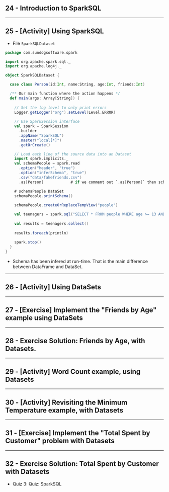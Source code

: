 ## 24 - Introduction to SparkSQL

***

## 25 - [Activity] Using SparkSQL
* File `SparkSQLDataset`
```scala
package com.sundogsoftware.spark

import org.apache.spark.sql._
import org.apache.log4j._

object SparkSQLDataset {

  case class Person(id:Int, name:String, age:Int, friends:Int)

  /** Our main function where the action happens */
  def main(args: Array[String]) {
    
    // Set the log level to only print errors
    Logger.getLogger("org").setLevel(Level.ERROR)
    
    // Use SparkSession interface
    val spark = SparkSession
      .builder
      .appName("SparkSQL")
      .master("local[*]")
      .getOrCreate()

    // Load each line of the source data into an Dataset
    import spark.implicits._
    val schemaPeople = spark.read
      .option("header", "true")
      .option("inferSchema", "true")
      .csv("data/fakefriends.csv")
      .as[Person]            # if we comment out `.as[Person]` then schemaPeople is aDataFrame

    # schemaPeople DataSet
    schemaPeople.printSchema()
    
    schemaPeople.createOrReplaceTempView("people")

    val teenagers = spark.sql("SELECT * FROM people WHERE age >= 13 AND age <= 19")
    
    val results = teenagers.collect()
    
    results.foreach(println)
    
    spark.stop()
  }
}
```
* Schema has been infered at run-time. That is the main difference between DataFrame and DataSet.
***

## 26 - [Activity] Using DataSets

***

## 27 - [Exercise] Implement the "Friends by Age" example using DataSets

***

## 28 - Exercise Solution: Friends by Age, with Datasets.

***

## 29 - [Activity] Word Count example, using Datasets

***

## 30 - [Activity] Revisiting the Minimum Temperature example, with Datasets

***

## 31 - [Exercise] Implement the "Total Spent by Customer" problem with Datasets

***

## 32 - Exercise Solution: Total Spent by Customer with Datasets
* Quiz 3: Quiz: SparkSQL
